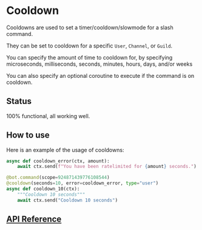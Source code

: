 # Cooldown

Cooldowns are used to set a timer/cooldown/slowmode for a slash command.

They can be set to cooldown for a specific `User`, `Channel`, or `Guild`.

You can specify the amount of time to cooldown for, by specifying microseconds, milliseconds, seconds, minutes, hours, days, and/or weeks

You can also specify an optional coroutine to execute if the command is on cooldown.

## Status

100% functional, all working well.

## How to use

Here is an example of the usage of cooldowns:

```py
async def cooldown_error(ctx, amount):
    await ctx.send(f"You have been ratelimited for {amount} seconds.")

@bot.command(scope=924871439776108544)
@cooldown(seconds=10, error=cooldown_error, type="user")
async def cooldown_10(ctx):
    """Cooldown 10 seconds"""
    await ctx.send("Cooldown 10 seconds")
```

## [API Reference](./API-Reference#cooldown)
